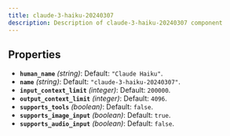 ```yaml
---
title: claude-3-haiku-20240307
description: Description of claude-3-haiku-20240307 component
---
```

## Properties

- **`human_name`** *(string)*: Default: `"Claude Haiku"`.
- **`name`** *(string)*: Default: `"claude-3-haiku-20240307"`.
- **`input_context_limit`** *(integer)*: Default: `200000`.
- **`output_context_limit`** *(integer)*: Default: `4096`.
- **`supports_tools`** *(boolean)*: Default: `false`.
- **`supports_image_input`** *(boolean)*: Default: `true`.
- **`supports_audio_input`** *(boolean)*: Default: `false`.

